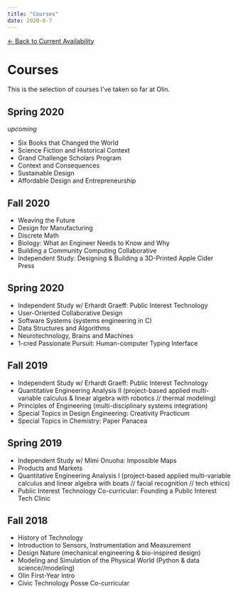 ```yaml
---
title: "Courses"
date: 2020-8-7
---
```


[← Back to Current Availability](index.md)

# Courses
This is the selection of courses I've taken so far at Olin.

## Spring 2020
*upcoming*
- Six Books that Changed the World
- Science Fiction and Historical Context
- Grand Challenge Scholars Program
- Context and Consequences
- Sustainable Design
- Affordable Design and Entrepreneurship

## Fall 2020
- Weaving the Future
- Design for Manufacturing
- Discrete Math
- Biology: What an Engineer Needs to Know and Why
- Building a Community Computing Collaborative
- Independent Study: Designing & Building a 3D-Printed Apple Cider Press

## Spring 2020
- Independent Study w/ Erhardt Graeff: Public Interest Technology
- User-Oriented Collaborative Design
- Software Systems (systems engineering in C)
- Data Structures and Algorithms
- Neurotechnology, Brains and Machines
- 1-cred Passionate Pursuit: Human-computer Typing Interface

## Fall 2019
- Independent Study w/ Erhardt Graeff: Public Interest Technology
- Quantitative Engineering Analysis II (project-based applied multi-variable calculus & linear algebra with robotics // thermal modeling)
- Principles of Engineering (multi-disciplinary systems integration)
- Special Topics in Design Engineering: Creativity Practicum
- Special Topics in Chemistry: Paper Panacea

## Spring 2019
- Independent Study w/ Mimi Onuoha: Impossible Maps
- Products and Markets
- Quantitative Engineering Analysis I (project-based applied multi-variable calculus and linear algebra with boats // facial recognition // tech ethics)
- Public Interest Technology Co-curricular: Founding a Public Interest Tech Clinic

## Fall 2018
- History of Technology
- Introduction to Sensors, Instrumentation and Measurement
- Design Nature (mechanical engineering & bio-inspired design)
- Modeling and Simulation of the Physical World (Python & data science//modeling)
- Olin First-Year Intro
- Civic Technology Posse Co-curricular